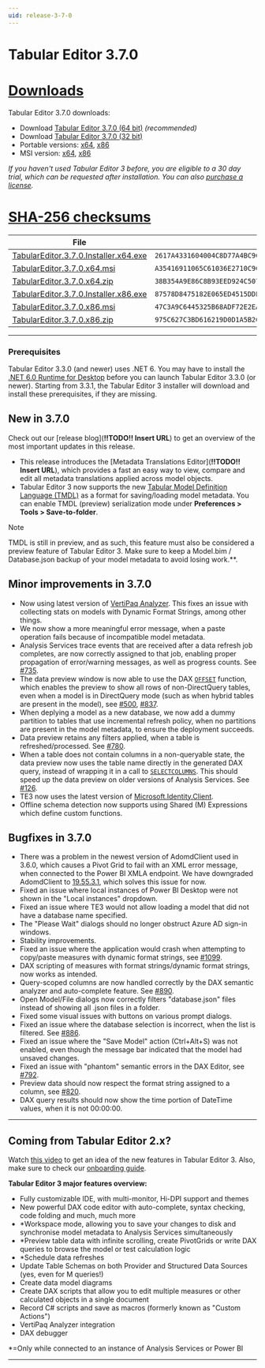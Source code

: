 ```yaml
---
uid: release-3-7-0
---
```

# Tabular Editor 3.7.0

# [**Downloads**](#tab/downloads)

Tabular Editor 3.7.0 downloads:

- Download [Tabular Editor 3.7.0 (64 bit)](https://cdn.tabulareditor.com/files/TabularEditor.3.7.0.Installer.x64.exe) *(recommended)*
- Download [Tabular Editor 3.7.0 (32 bit)](https://cdn.tabulareditor.com/files/TabularEditor.3.7.0.Installer.x86.exe)
- Portable versions: [x64](https://cdn.tabulareditor.com/files/TabularEditor.3.7.0.x64.zip), [x86](https://cdn.tabulareditor.com/files/TabularEditor.3.7.0.x86.zip)
- MSI version: [x64](https://cdn.tabulareditor.com/files/TabularEditor.3.7.0.x64.msi), [x86](https://cdn.tabulareditor.com/files/TabularEditor.3.7.0.x86.msi)

*If you haven't used Tabular Editor 3 before, you are eligible to a 30 day trial, which can be requested after installation. You can also [purchase a license](https://tabulareditor.com/licensing).*

# [**SHA-256 checksums**](#tab/checksums)

| File | SHA-256 |
| -- | -- |
| [TabularEditor.3.7.0.Installer.x64.exe](https://cdn.tabulareditor.com/files/TabularEditor.3.7.0.Installer.x64.exe) | `2617A4331604004C8D77A4BC9C9AED3015B9EA823539FF978CC7F01B687CD7D7` |
| [TabularEditor.3.7.0.x64.msi](https://cdn.tabulareditor.com/files/TabularEditor.3.7.0.x64.msi) | `A35416911065C61036E2710C9C25F7231F6700F3FA7A58F03E446479BB02979A` |
| [TabularEditor.3.7.0.x64.zip](https://cdn.tabulareditor.com/files/TabularEditor.3.7.0.x64.zip) | `38B354A9E86C8B93EED924C507F429AB0D850DB43C0F5C712F22EEA0C9B58277` |
| [TabularEditor.3.7.0.Installer.x86.exe](https://cdn.tabulareditor.com/files/TabularEditor.3.7.0.Installer.x86.exe) | `87578D8475182E065ED4515DDEE95AF20340E12B1DF24141E5C39D06191B0719` |
| [TabularEditor.3.7.0.x86.msi](https://cdn.tabulareditor.com/files/TabularEditor.3.7.0.x86.msi) | `47C3A9C6445325B68ADF72E2EA12B805B2A69DCF4C47F675A0ECB4DC4027BFF5` |
| [TabularEditor.3.7.0.x86.zip](https://cdn.tabulareditor.com/files/TabularEditor.3.7.0.x86.zip) | `975C627C3BD616219D0D1A5B2C6B1C277DB264DEC913AC4D3A06C3FAFE179CA2` |

***

### Prerequisites

Tabular Editor 3.3.0 (and newer) uses .NET 6. You may have to install the [.NET 6.0 Runtime for Desktop](https://dotnet.microsoft.com/en-us/download/dotnet/6.0/runtime) before you can launch Tabular Editor 3.3.0 (or newer). Starting from 3.3.1, the Tabular Editor 3 installer will download and install these prerequisites, if they are missing.

## New in 3.7.0

Check out our [release blog](**!!TODO!! Insert URL**) to get an overview of the most important updates in this release.

- This release introduces the [Metadata Translations Editor](**!!TODO!! Insert URL**), which provides a fast an easy way to view, compare and edit all metadata translations applied across model objects.
- Tabular Editor 3 now supports the new [Tabular Model Definition Language (TMDL)](https://powerbi.microsoft.com/en-us/blog/announcing-public-preview-of-the-tabular-model-definition-language-tmdl/) as a format for saving/loading model metadata. You can enable TMDL (preview) serialization mode under **Preferences > Tools > Save-to-folder**.
  
> [!NOTE]
> TMDL is still in preview, and as such, this feature must also be considered a preview feature of Tabular Editor 3. Make sure to keep a Model.bim / Database.json backup of your model metadata to avoid losing work.**.

## Minor improvements in 3.7.0

- Now using latest version of [VertiPaq Analyzer](https://github.com/sql-bi/VertiPaq-Analyzer). This fixes an issue with collecting stats on models with Dynamic Format Strings, among other things.
- We now show a more meaningful error message, when a paste operation fails because of incompatible model metadata.
- Analysis Services trace events that are received after a data refresh job completes, are now correctly assigned to that job, enabling proper propagation of error/warning messages, as well as progress counts. See  [#735](https://github.com/TabularEditor/TabularEditor3/issues/735).
- The data preview window is now able to use the DAX [`OFFSET`](https://dax.guide/offset) function, which enables the preview to show all rows of non-DirectQuery tables, even when a model is in DirectQuery mode (such as when hybrid tables are present in the model), see [#500](https://github.com/TabularEditor/TabularEditor3/issues/500), [#837](https://github.com/TabularEditor/TabularEditor3/issues/837).
- When deplying a model as a new database, we now add a dummy partition to tables that use incremental refresh policy, when no partitions are present in the model metadata, to ensure the deployment succeeds.
- Data preview retains any filters applied, when a table is refreshed/processed. See [#780](https://github.com/TabularEditor/TabularEditor3/issues/780).
- When a table does not contain columns in a non-queryable state, the data preview now uses the table name directly in the generated DAX query, instead of wrapping it in a call to [`SELECTCOLUMNS`](https://dax.guide/selectcolumns). This should speed up the data preview on older versions of Analysis Services. See [#126](https://github.com/TabularEditor/TabularEditor3/issues/126).
- TE3 now uses the latest version of [Microsoft.Identity.Client](https://www.nuget.org/packages/Microsoft.Identity.Client).
- Offline schema detection now supports using Shared (M) Expressions which define custom functions.

## Bugfixes in 3.7.0

- There was a problem in the newest version of AdomdClient used in 3.6.0, which causes a Pivot Grid to fail with an XML error message, when connected to the Power BI XMLA endpoint. We have downgraded AdomdClient to [19.55.3.1](https://www.nuget.org/packages/Microsoft.AnalysisServices.AdomdClient.NetCore.retail.amd64/19.55.3.1), which solves this issue for now.
- Fixed an issue where local instances of Power BI Desktop were not shown in the "Local instances" dropdown.
- Fixed an issue where TE3 would not allow loading a model that did not have a database name specified.
- The "Please Wait" dialogs should no longer obstruct Azure AD sign-in windows.
- Stability improvements.
- Fixed an issue where the application would crash when attempting to copy/paste measures with dynamic format strings, see [#1099](https://github.com/TabularEditor/TabularEditor/issues/1099).
- DAX scripting of measures with format strings/dynamic format strings, now works as intended.
- Query-scoped columns are now handled correctly by the DAX semantic analyzer and auto-complete feature. See [#890](https://github.com/TabularEditor/TabularEditor3/issues/890).
- Open Model/File dialogs now correctly filters "database.json" files instead of showing all .json files in a folder.
- Fixed some visual issues with buttons on various prompt dialogs.
- Fixed an issue where the database selection is incorrect, when the list is filtered. See [#886](https://github.com/TabularEditor/TabularEditor3/issues/886).
- Fixed an issue where the "Save Model" action (Ctrl+Alt+S) was not enabled, even though the message bar indicated that the model had unsaved changes.
- Fixed an issue with "phantom" semantic errors in the DAX Editor, see [#792](https://github.com/TabularEditor/TabularEditor3/issues/792).
- Preview data should now respect the format string assigned to a column, see [#820](https://github.com/TabularEditor/TabularEditor3/issues/820).
- DAX query results should now show the time portion of DateTime values, when it is not 00:00:00.

---
## Coming from Tabular Editor 2.x?

Watch [this video](https://www.youtube.com/watch?v=pt3DdcjfImY) to get an idea of the new features in Tabular Editor 3. Also, make sure to check our [onboarding guide](https://docs.tabulareditor.com/onboarding/index.html).

**Tabular Editor 3 major features overview:**
- Fully customizable IDE, with multi-monitor, Hi-DPI support and themes
- New powerful DAX code editor with auto-complete, syntax checking, code folding and much, much more
- *Workspace mode, allowing you to save your changes to disk and synchronise model metadata to Analysis Services simultaneously
- *Preview table data with infinite scrolling, create PivotGrids or write DAX queries to browse the model or test calculation logic
- *Schedule data refreshes
- Update Table Schemas on both Provider and Structured Data Sources (yes, even for M queries!)
- Create data model diagrams
- Create DAX scripts that allow you to edit multiple measures or other calculated objects in a single document
- Record C# scripts and save as macros (formerly known as "Custom Actions")
- VertiPaq Analyzer integration
- DAX debugger

*=Only while connected to an instance of Analysis Services or Power BI

---
